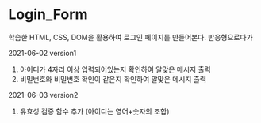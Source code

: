 # Login_Form

학습한 HTML, CSS, DOM을 활용하여 로그인 페이지를 만들어본다.
반응형으로다가

2021-06-02 version1

1. 아이디가 4자리 이상 입력되어있는지 확인하여 알맞은 메시지 출력
2. 비밀번호와 비밀번호 확인이 같은지 확인하여 알맞은 메시지 출력

2021-06-03 version2

1. 유효성 검증 함수 추가 (아이디는 영어+숫자의 조합)

